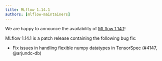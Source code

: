 ```yaml
---
title: MLflow 1.14.1
authors: [mlflow-maintainers]
---
```


We are happy to announce the availability of [MLflow 1.14.1](https://github.com/mlflow/mlflow/releases/tag/v1.14.1)!

MLflow 1.14.1 is a patch release containing the following bug fix:

- Fix issues in handling flexible numpy datatypes in TensorSpec (#4147, @arjundc-db)
